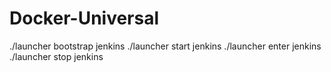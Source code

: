 Docker-Universal
======

./launcher bootstrap jenkins
./launcher start jenkins
./launcher enter jenkins
./launcher stop  jenkins

